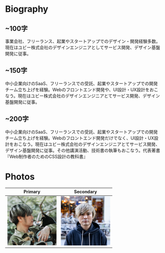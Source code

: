 # Biography

## ~100字

事業会社、フリーランス、起業やスタートアップでのデザイン・開発経験多数。現在はユビー株式会社のデザインエンジニアとしてサービス開発、デザイン基盤開発に従事。

## ~150字

中小企業向けのSaaS、フリーランスでの受託、起業やスタートアップでの開発チーム立ち上げを経験。Webのフロントエンド開発や、UI設計・UX設計をおこなう。現在はユビー株式会社のデザインエンジニアとてサービス開発、デザイン基盤開発に従事。

## ~200字

中小企業向けのSaaS、フリーランスでの受託、起業やスタートアップでの開発チーム立ち上げを経験。Webのフロントエンド開発だけでなく、UI設計・UX設計をおこなう。現在はユビー株式会社のデザインエンジニアとてサービス開発、デザイン基盤開発に従事。その他講演活動、技術書の執筆もおこなう。代表著書『Web制作者のためのCSS設計の教科書』

# Photos

| Primary | Secondary |
| -------- | ------- |
| <a href="images/hiloki.jpg"><img src="images/hiloki.jpg" width="160" height="160" alt="Primary image: Me and my doggo Kurosuke are looking at each other." /></a> | <a href="images/hiloki_front.jpg"><img src="images/hiloki_front.jpg" width="160" height="160" alt="Secondary image: The upper half of the body facing forward." /></a> | 